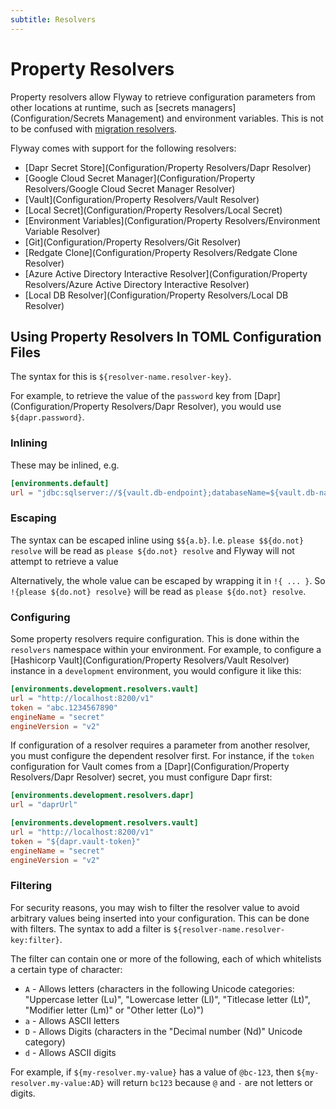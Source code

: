 ```yaml
---
subtitle: Resolvers
---
```

# Property Resolvers
Property resolvers allow Flyway to retrieve configuration parameters from other locations at runtime, such as [secrets managers](Configuration/Secrets Management) and environment variables. 
This is not to be confused with [migration resolvers](Configuration/Parameters/flyway/resolver).

Flyway comes with support for the following resolvers:

- [Dapr Secret Store](Configuration/Property Resolvers/Dapr Resolver)
- [Google Cloud Secret Manager](Configuration/Property Resolvers/Google Cloud Secret Manager Resolver)
- [Vault](Configuration/Property Resolvers/Vault Resolver)
- [Local Secret](Configuration/Property Resolvers/Local Secret)
- [Environment Variables](Configuration/Property Resolvers/Environment Variable Resolver)
- [Git](Configuration/Property Resolvers/Git Resolver)
- [Redgate Clone](Configuration/Property Resolvers/Redgate Clone Resolver)
- [Azure Active Directory Interactive Resolver](Configuration/Property Resolvers/Azure Active Directory Interactive Resolver)
- [Local DB Resolver](Configuration/Property Resolvers/Local DB Resolver)

## Using Property Resolvers In TOML Configuration Files

The syntax for this is `${resolver-name.resolver-key}`.

For example, to retrieve the value of the `password` key from [Dapr](Configuration/Property Resolvers/Dapr Resolver), you would use `${dapr.password}`.

### Inlining
These may be inlined, e.g.

```toml
[environments.default]
url = "jdbc:sqlserver://${vault.db-endpoint};databaseName=${vault.db-name}"
```

### Escaping

The syntax can be escaped inline using `$${a.b}`.
I.e. `please $${do.not} resolve` will be read as `please ${do.not} resolve` and Flyway will not attempt to retrieve a value

Alternatively, the whole value can be escaped by wrapping it in `!{ ... }`.
So `!{please ${do.not} resolve}` will be read as `please ${do.not} resolve`.

### Configuring

Some property resolvers require configuration. This is done within the `resolvers` namespace within your environment. For
example, to configure a [Hashicorp Vault](Configuration/Property Resolvers/Vault Resolver) instance in a `development` environment, you would configure it like this:

```toml
[environments.development.resolvers.vault]
url = "http://localhost:8200/v1"
token = "abc.1234567890"
engineName = "secret"
engineVersion = "v2"
```

If configuration of a resolver requires a parameter from another resolver, you must configure the dependent resolver first.
For instance, if the `token` configuration for Vault comes from a [Dapr](Configuration/Property Resolvers/Dapr Resolver) secret, you must configure Dapr first:

```toml
[environments.development.resolvers.dapr]
url = "daprUrl"

[environments.development.resolvers.vault]
url = "http://localhost:8200/v1"
token = "${dapr.vault-token}"
engineName = "secret"
engineVersion = "v2"
```


### Filtering

For security reasons, you may wish to filter the resolver value to avoid arbitrary values being inserted into your configuration.
This can be done with filters. The syntax to add a filter is `${resolver-name.resolver-key:filter}`.

The filter can contain one or more of the following, each of which whitelists a certain type of character:

- `A` - Allows letters (characters in the following Unicode categories: "Uppercase letter (Lu)", "Lowercase letter (Ll)", "Titlecase letter (Lt)", "Modifier letter (Lm)" or "Other letter (Lo)")
- `a` - Allows ASCII letters
- `D` - Allows Digits (characters in the "Decimal number (Nd)" Unicode category)
- `d` - Allows ASCII digits

For example, if `${my-resolver.my-value}` has a value of `@bc-123`, then `${my-resolver.my-value:AD}` will return `bc123` because `@` and `-` are not letters or digits.